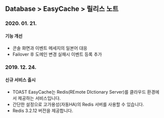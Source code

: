 ## Database > EasyCache > 릴리스 노트

### 2020. 01. 21.

#### 기능 개선

- 콘솔 화면과 이벤트 메세지의 일본어 대응
- Failover 후 도메인 변경 실패시 이벤트 등록 추가

### 2019. 12. 24.

#### 신규 서비스 출시

- TOAST EasyCache는 Redis(REmote DIctionary Server)를 클라우드 환경에서 제공하는 서비스입니다.
- 간단한 설정으로 고가용성(자동HA)의 Redis 서버를 사용할 수 있습니다.
- Redis 3.2.12 버전을 제공합니다.
